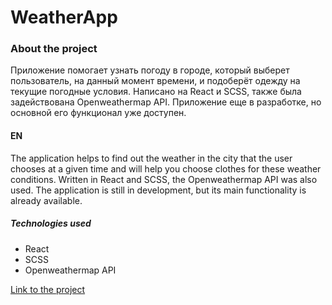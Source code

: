 # WeatherApp

### About the project
Приложение помогает узнать погоду в городе, который выберет пользователь, на данный момент времени, и подоберёт одежду на текущие погодные условия. Написано на React и SCSS, также была задействована Openweathermap API. 
Приложение еще в разработке, но основной его функционал уже доступен.


#### EN
The application helps to find out the weather in the city that the user chooses at a given time and will help you choose clothes for these weather conditions. Written in React and SCSS, the Openweathermap API was also used.
The application is still in development, but its main functionality is already available.


##### Technologies used
- React
- SCSS
- Openweathermap API

[Link to the project](https://mestr3z.github.io/weatherApp/)
